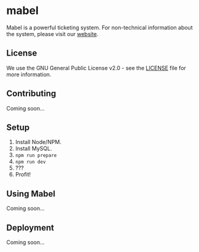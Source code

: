 # mabel

Mabel is a powerful ticketing system. For non-technical information about the system, please visit our [website](http://mabelticketing.co.uk).

## License

We use the GNU General Public License v2.0 - see the [LICENSE](https://github.com/mabelticketing/mabel/blob/master/LICENSE.txt) file for more information.

## Contributing

Coming soon...

## Setup

1. Install Node/NPM.
2. Install MySQL.
3. `npm run prepare`
4. `npm run dev`
5. ???
6. Profit!

<!--
### Requirements

### Installation
-->

## Using Mabel

Coming soon...

## Deployment

Coming soon...
